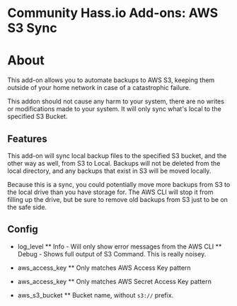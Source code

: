 # Community Hass.io Add-ons: AWS S3 Sync

# About

This add-on allows you to automate backups to AWS S3, keeping them outside of 
your home network in case of a catastrophic failure.

This addon should not cause any harm to your system, there are no writes or
modifications made to your system. It will only sync what's local to the 
specified S3 Bucket.


## Features

This add-on will sync local backup files to the specified S3 bucket, and the
other way as well, from S3 to Local. Backups will not be deleted from the local
directory, and any backups that exist in S3 will be moved locally.

Because this is a sync, you could potentially move more backups from S3 to the
local drive than you have storage for. The AWS CLI will stop it from filling up
the drive, but be sure to remove old backups from S3 just to be on the safe
side.

## Config

* log_level
** Info - Will only show error messages from the AWS CLI
** Debug - Shows full output of S3 Command. This is really noisey.

* aws_access_key
** Only matches AWS Access Key pattern

* aws_access_key
** Only matches AWS Secret Access Key pattern

* aws_s3_bucket
** Bucket name, without `s3://` prefix.
